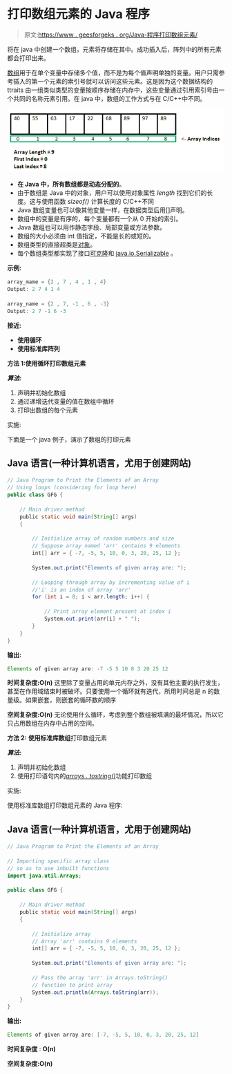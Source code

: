 # 打印数组元素的 Java 程序

> 原文:[https://www . geesforgeks . org/Java-程序打印数组元素/](https://www.geeksforgeeks.org/java-program-to-print-the-elements-of-an-array/)

将在 java 中创建一个数组，元素将存储在其中。成功插入后，阵列中的所有元素都会打印出来。

[数组](https://www.geeksforgeeks.org/arrays-in-java/)用于在单个变量中存储多个值，而不是为每个值声明单独的变量。用户只需参考插入的第一个元素的索引号就可以访问这些元素。这是因为这个数据结构的 ttraits 由一组类似类型的变量按顺序存储在内存中，这些变量通过引用索引号由一个共同的名称元素引用。在 java 中，数组的工作方式与在 C/C++中不同。

![](img/8cb539709f616ce76d2904a850a3c608.png)

*   **在 Java 中，所有数组都是动态分配的**。
*   由于数组是 Java 中的对象，用户可以使用对象属性 *length* 找到它们的长度。这与使用函数 *sizeof()* 计算长度的 C/C++不同
*   Java 数组变量也可以像其他变量一样，在数据类型后用[]声明。
*   数组中的变量是有序的，每个变量都有一个从 0 开始的索引。
*   Java 数组也可以用作静态字段、局部变量或方法参数。
*   数组的大小必须由 int 值指定，不能是长的或短的。
*   数组类型的直接超类是[对象](https://www.geeksforgeeks.org/object-class-in-java/)。
*   每个数组类型都实现了接口[可克隆](https://www.geeksforgeeks.org/marker-interface-java/)和 [java.io.Serializable](https://www.geeksforgeeks.org/serialization-in-java/) 。

**示例:**

```java
array_mame = {2 , 7 , 4 , 1 , 4}
Output: 2 7 4 1 4

array_name = {2 , 7, -1 , 6 , -3}
Output: 2 7 -1 6 -3

```

**接近:**

*   **使用循环**
*   **使用标准库阵列**

**方法 1:使用循环打印数组元素**

***算法:***

1.  声明并初始化数组
2.  通过递增迭代变量的值在数组中循环
3.  打印出数组的每个元素

实施:

下面是一个 java 例子，演示了数组的打印元素

## Java 语言(一种计算机语言，尤用于创建网站)

```java
// Java Program to Print the Elements of an Array
// Using loops (considering for loop here)
public class GFG {

    // Main driver method
    public static void main(String[] args)
    {

        // Initialize array of random numbers and size
        // Suppose array named 'arr' contains 9 elements
        int[] arr = { -7, -5, 5, 10, 0, 3, 20, 25, 12 };

        System.out.print("Elements of given array are: ");

        // Looping through array by incrementing value of i
        //'i' is an index of array 'arr'
        for (int i = 0; i < arr.length; i++) {

            // Print array element present at index i
            System.out.print(arr[i] + " ");
        }
    }
}
```

**输出:**

```java
Elements of given array are: -7 -5 5 10 0 3 20 25 12 

```

**时间复杂度:O(n)** 这里除了变量占用的单元内存之外，没有其他主要的执行发生，甚至在作用域结束时被破坏。只要使用一个循环就有迭代，所用时间总是 n 的数量级。如果嵌套，则嵌套的循环数的顺序

**空间复杂度:O(n)** 无论使用什么循环，考虑到整个数组被填满的最坏情况，所以它只占用数组在内存中占用的空间。

**方法 2:** **使用标准库数组**打印数组元素

***算法:***

1.  声明并初始化数组
2.  使用打印语句内的[*arrays . tostring()*](https://www.geeksforgeeks.org/arrays-tostring-in-java-with-examples/)功能打印数组

实施:

使用标准库数组打印数组元素的 Java 程序:

## Java 语言(一种计算机语言，尤用于创建网站)

```java
// Java Program to Print the Elements of an Array

// Importing specific array class
// so as to use inbuilt functions
import java.util.Arrays;

public class GFG {

    // Main driver method
    public static void main(String[] args)
    {

        // Initialize array
        // Array 'arr' contains 9 elements
        int[] arr = { -7, -5, 5, 10, 0, 3, 20, 25, 12 };

        System.out.print("Elements of given array are: ");

        // Pass the array 'arr' in Arrays.toString()
        // function to print array
        System.out.println(Arrays.toString(arr));
    }
}
```

**输出:**

```java
Elements of given array are: [-7, -5, 5, 10, 0, 3, 20, 25, 12]

```

**时间复杂度** : **O(n)**

**空间复杂度:O(n)**